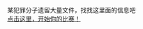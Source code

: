 某犯罪分子遗留大量文件，找找这里面的信息吧<br><a href="https://gitee.com/gitwarning/cccccctf/raw/master/flag.rar">点击这里，开始你的比赛！</a>